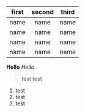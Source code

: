 first | second | third
:-----:| :-----:| :-----:|
name | name | name|
name | name | name|
name | name | name|
name | name | name|

**Hello**
*Hello*

> test
> test

1. test
2. test
3. test


